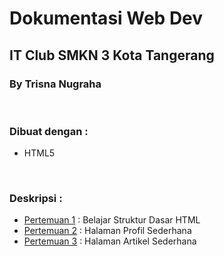 # Dokumentasi Web Dev 
## IT Club SMKN 3 Kota Tangerang
### By Trisna Nugraha

<br>

### Dibuat dengan :
- HTML5

<br>

### Deskripsi :
- [Pertemuan 1](../tree/master/pertemuan-1) : Belajar Struktur Dasar HTML
- [Pertemuan 2](../tree/master/pertemuan-2) : Halaman Profil Sederhana
- [Pertemuan 3](../tree/master/pertemuan-3) : Halaman Artikel Sederhana

<br>
<br>